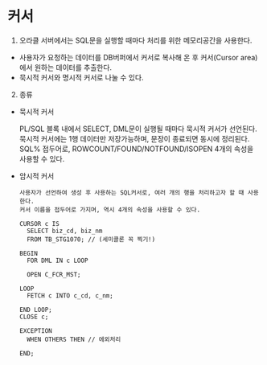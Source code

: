# 커서

  1. 오라클 서버에서는 SQL문을 실행할 때마다 처리를 위한 메모리공간을 사용한다.
  
   * 사용자가 요청하는 데이터를 DB버퍼에서 커서로 복사해 온 후 커서(Cursor area)에서 원하는 데이터를 추출한다.
   * 묵시적 커서와 명시적 커서로 나눌 수 있다.

  
  2. 종류
    
   * 묵시적 커서
  
        PL/SQL 블록 내에서 SELECT, DML문이 실행될 때마다 묵시적 커서가 선언된다.
        묵시적 커서에는 1행 데이터만 저장가능하며, 문장이 종료되면 동시에 정리된다.
        SQL% 접두어로, ROWCOUNT/FOUND/NOTFOUND/ISOPEN 4개의 속성을 사용할 수 있다.
    
    
  * 암시적 커서
  
        사용자가 선언하여 생성 후 사용하는 SQL커서로, 여러 개의 행을 처리하고자 할 때 사용한다.
        커서 이름을 접두어로 가지며, 역시 4개의 속성을 사용할 수 있다.
        
        CURSOR c IS  
          SELECT biz_cd, biz_nm
          FROM TB_STG1070; // (세미콜론 꼭 찍기!)

        BEGIN
          FOR DML IN c LOOP
    
          OPEN C_FCR_MST;
     
        LOOP
          FETCH c INTO c_cd, c_nm;
        
        END LOOP;
        CLOSE c;
     
        EXCEPTION
          WHEN OTHERS THEN // 에외처리          
          
        END;
        
        
